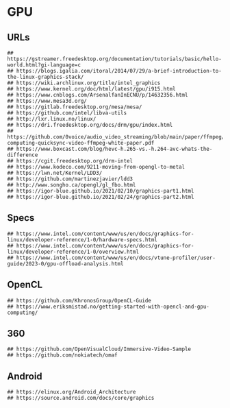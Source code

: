 GPU
===

## URLs

    
    ## https://gstreamer.freedesktop.org/documentation/tutorials/basic/hello-world.html?gi-language=c
    ## https://blogs.igalia.com/itoral/2014/07/29/a-brief-introduction-to-the-linux-graphics-stack/
    ## https://wiki.archlinux.org/title/intel_graphics
    ## https://www.kernel.org/doc/html/latest/gpu/i915.html
    ## https://www.cnblogs.com/ArsenalfanInECNU/p/14632356.html
    ## https://www.mesa3d.org/
    ## https://gitlab.freedesktop.org/mesa/mesa/
    ## https://github.com/intel/libva-utils
    ## http://lxr.linux.no/linux/
    ## https://dri.freedesktop.org/docs/drm/gpu/index.html
    ## https://github.com/0voice/audio_video_streaming/blob/main/paper/ffmpeg/cloud-computing-quicksync-video-ffmpeg-white-paper.pdf
    ## https://www.boxcast.com/blog/hevc-h.265-vs.-h.264-avc-whats-the-difference
    ## https://cgit.freedesktop.org/drm-intel
    ## https://www.kodeco.com/9211-moving-from-opengl-to-metal
    ## https://lwn.net/Kernel/LDD3/
    ## https://github.com/martinezjavier/ldd3
    ## http://www.songho.ca/opengl/gl_fbo.html
    ## https://igor-blue.github.io/2021/02/10/graphics-part1.html
    ## https://igor-blue.github.io/2021/02/24/graphics-part2.html

## Specs

    ## https://www.intel.com/content/www/us/en/docs/graphics-for-linux/developer-reference/1-0/hardware-specs.html
    ## https://www.intel.com/content/www/us/en/docs/graphics-for-linux/developer-reference/1-0/overview.html
    ## https://www.intel.com/content/www/us/en/docs/vtune-profiler/user-guide/2023-0/gpu-offload-analysis.html

## OpenCL

    ## https://github.com/KhronosGroup/OpenCL-Guide
    ## https://www.eriksmistad.no/getting-started-with-opencl-and-gpu-computing/

## 360

    ## https://github.com/OpenVisualCloud/Immersive-Video-Sample
    ## https://github.com/nokiatech/omaf
    
## Android

    ## https://elinux.org/Android_Architecture
    ## https://source.android.com/docs/core/graphics
    
    
  
  
  
